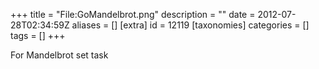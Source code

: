 +++
title = "File:GoMandelbrot.png"
description = ""
date = 2012-07-28T02:34:59Z
aliases = []
[extra]
id = 12119
[taxonomies]
categories = []
tags = []
+++

For Mandelbrot set task
